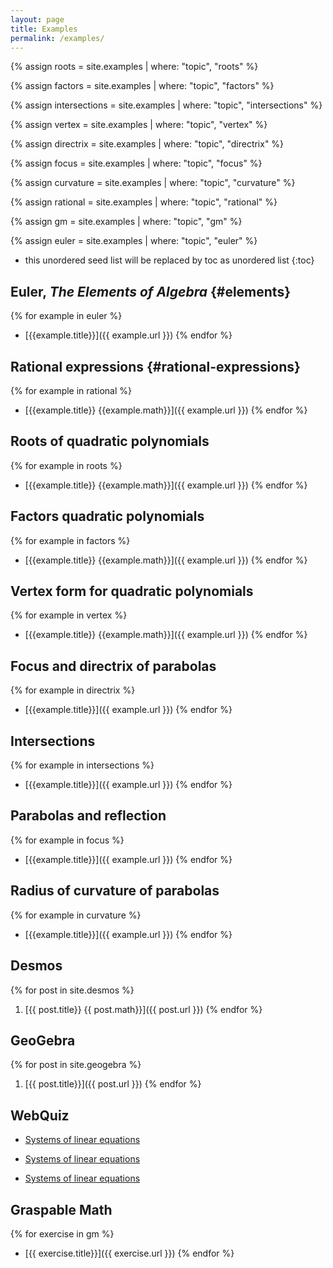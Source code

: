 ```yaml
---
layout: page
title: Examples
permalink: /examples/
---
```


{% assign roots = site.examples | where: "topic", "roots" %}

{% assign factors = site.examples | where: "topic", "factors" %}

{% assign intersections = site.examples | where: "topic", "intersections" %}

{% assign vertex = site.examples | where: "topic", "vertex" %}

{% assign directrix = site.examples | where: "topic", "directrix" %}

{% assign focus = site.examples | where: "topic", "focus" %}

{% assign curvature = site.examples | where: "topic", "curvature" %}

{% assign rational = site.examples | where: "topic", "rational" %}

{% assign gm = site.examples | where: "topic", "gm" %}

{% assign euler = site.examples | where: "topic", "euler" %}

* this unordered seed list will be replaced by toc as unordered list
{:toc}

## Euler, *The Elements of Algebra* {#elements}

{% for example in euler %}
- [{{example.title}}]({{ example.url }})
{% endfor %}

## Rational expressions {#rational-expressions}

{% for example in rational %}
- [{{example.title}} {{example.math}}]({{ example.url }})
{% endfor %}

## Roots of quadratic polynomials

{% for example in roots %}
- [{{example.title}} {{example.math}}]({{ example.url }})
{% endfor %}

## Factors quadratic polynomials

{% for example in factors %}
- [{{example.title}} {{example.math}}]({{ example.url }})
{% endfor %}

## Vertex form for quadratic polynomials

{% for example in vertex %}
- [{{example.title}} {{example.math}}]({{ example.url }})
{% endfor %}

## Focus and directrix of parabolas

{% for example in directrix %}
- [{{example.title}}]({{ example.url }})
{% endfor %}

## Intersections

{% for example in intersections %}
- [{{example.title}}]({{ example.url }})
{% endfor %}

## Parabolas and reflection

{% for example in focus %}
- [{{example.title}}]({{ example.url }})
{% endfor %}

## Radius of curvature of parabolas

{% for example in curvature %}
- [{{example.title}}]({{ example.url }})
{% endfor %}

## Desmos

{% for post in site.desmos %}
1. [{{ post.title}} {{ post.math}}]({{ post.url }})
{% endfor %}

## GeoGebra

{% for post in site.geogebra %}
1. [{{ post.title}}]({{ post.url }})
{% endfor %}

## WebQuiz

- [Systems of linear equations](https://jordanbell.info/WebQuiz/wq1.html)

- [Systems of linear equations](https://jordanbell.info/WebQuiz/wq2.html)

- [Systems of linear equations](https://jordanbell.info/WebQuiz/wq3.html)

## Graspable Math

{% for exercise in gm %}
- [{{ exercise.title}}]({{ exercise.url }})
{% endfor %}